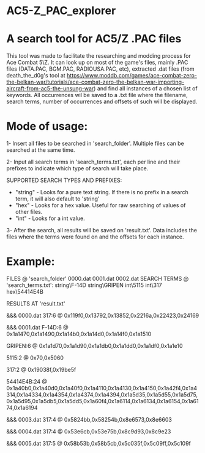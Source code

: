 # AC5-Z_PAC_explorer
 # A search tool for AC5/Z .PAC files
 
 This tool was made to facilitate the researching and modding process for Ace Combat 5\Z. It can look up on most of the game's files, mainly .PAC files (DATA.PAC, BGM.PAC, RADIOUSA.PAC, etc), extracted .dat files (from death_the_d0g's tool at https://www.moddb.com/games/ace-combat-zero-the-belkan-war/tutorials/ace-combat-zero-the-belkan-war-importing-aircraft-from-ac5-the-unsung-war) and find all instances of a chosen list of keywords. All occurrences wil be saved to a .txt file where the filename, search terms, number of occurrences and offsets of such will be displayed.
 
# Mode of usage:
1- Insert all files to be searched in 'search_folder'. Multiple files can be searched at the same time.

2- Input all search terms in 'search_terms.txt', each per line and their prefixes to indicate which type of search will take place.

SUPPORTED SEARCH TYPES AND PREFIXES:
- "string\" - Looks for a pure text string. If there is no prefix in a search term, it will also default to 'string'
- "hex\" - Looks for a hex value. Useful for raw searching of values of other files.
- "int\" - Looks for a int value.


3- After the search, all results will be saved on 'result.txt'. Data includes the files where the terms were found on and the offsets for each instance.

 # Example:
FILES @ 'search_folder'
0000.dat
0001.dat
0002.dat
SEARCH TERMS @ 'search_terms.txt':
string\F-14D
string\GRIPEN
int\5115
int\317
hex\54414E4B

RESULTS AT 'result.txt'

&&&
0000.dat
317:6 @ 0x119f0,0x13792,0x13852,0x2216a,0x22423,0x24169


&&&
0001.dat
F-14D:6 @ 0x1a1470,0x1a1490,0x1a14b0,0x1a14d0,0x1a14f0,0x1a1510

GRIPEN:6 @ 0x1a1d70,0x1a1d90,0x1a1db0,0x1a1dd0,0x1a1df0,0x1a1e10

5115:2 @ 0x70,0x5060

317:2 @ 0x19038f,0x19be5f

54414E4B:24 @ 0x1a40b0,0x1a40d0,0x1a40f0,0x1a4110,0x1a4130,0x1a4150,0x1a42f4,0x1a4314,0x1a4334,0x1a4354,0x1a4374,0x1a4394,0x1a5d35,0x1a5d55,0x1a5d75,0x1a5d95,0x1a5db5,0x1a5dd5,0x1a60f4,0x1a6114,0x1a6134,0x1a6154,0x1a6174,0x1a6194

&&&
0003.dat
317:4 @ 0x5824bb,0x58254b,0x8e6573,0x8e6603


&&&
0004.dat
317:4 @ 0x53e6cb,0x53e75b,0x8c9d93,0x8c9e23


&&&
0005.dat
317:5 @ 0x58b53b,0x58b5cb,0x5c035f,0x5c09ff,0x5c109f